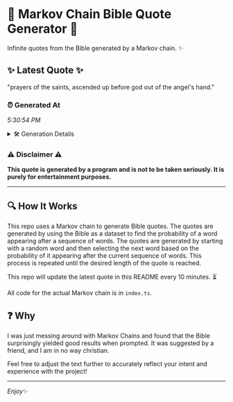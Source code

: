 # 📖 Markov Chain Bible Quote Generator 📖

Infinite quotes from the Bible generated by a Markov chain. ✨

## ✨ Latest Quote ✨
"prayers of the saints, ascended up before god out of the angel's hand."

### ⏰ Generated At
*5:30:54 PM*

<details>
    <summary>🛠️ Generation Details</summary>
    <p>
        <strong>🌱 Seed:</strong> prayers<br>
        <strong>🔄 Iterations:</strong> 12<br>
        <strong>📜 Context History:</strong><br>[ prayers ]: of<br>[ prayers, of ]: the<br>[ prayers, of, the ]: saints,<br>[ prayers, of, the, saints, ]: ascended<br>[ prayers, of, the, saints,, ascended ]: up<br>[ prayers, of, the, saints,, ascended, up ]: before<br>[ of, the, saints,, ascended, up, before ]: god<br>[ the, saints,, ascended, up, before, god ]: out<br>[ saints,, ascended, up, before, god, out ]: of<br>[ ascended, up, before, god, out, of ]: the<br>[ up, before, god, out, of, the ]: angel's<br>[ before, god, out, of, the, angel's ]: hand.<br>
    </p>
</details>

### ⚠️ Disclaimer ⚠️
**This quote is generated by a program and is not to be taken seriously. It is purely for entertainment purposes.**

---

## 🔍 How It Works

This repo uses a Markov chain to generate Bible quotes. The quotes are generated by using the Bible as a dataset to find the probability of a word appearing after a sequence of words. The quotes are generated by starting with a random word and then selecting the next word based on the probability of it appearing after the current sequence of words. This process is repeated until the desired length of the quote is reached.

This repo will update the latest quote in this README every 10 minutes. ⏳

All code for the actual Markov chain is in `index.ts`.

## ❓ Why

I was just messing around with Markov Chains and found that the Bible surprisingly yielded good results when prompted. 
It was suggested by a friend, and I am in no way christian.

Feel free to adjust the text further to accurately reflect your intent and experience with the project!

---

*Enjoy*✨
